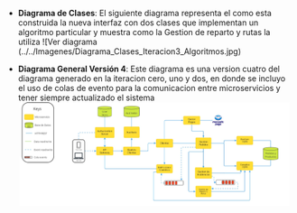 - **Diagrama de Clases**: El siguiente diagrama representa el como esta construida la nueva interfaz con dos clases que implementan un algoritmo particular y muestra como la Gestion de reparto y rutas la utiliza ![Ver diagrama (../../Imagenes/Diagrama_Clases_Iteracion3_Algoritmos.jpg)

- **Diagrama General Versión 4**: Este diagrama es una version cuatro del diagrama generado en la iteracion cero, uno y dos, en donde se incluyo el uso de colas de evento para la comunicacion entre microservicios y tener siempre actualizado el sistema![Ver diagrama](../../Imagenes/Diagrama_General_Iteracion3_Adrs.jpg)